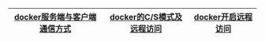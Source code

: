 

[docker服务端与客户端通信方式](https://blog.csdn.net/weixin_30883777/article/details/97155979)|[docker的C/S模式及远程访问](https://blog.csdn.net/sinat_35930259/article/details/79648963)|[docker开启远程访问](https://blog.csdn.net/lanwp5302/article/details/86620770)|
---|---|---|


